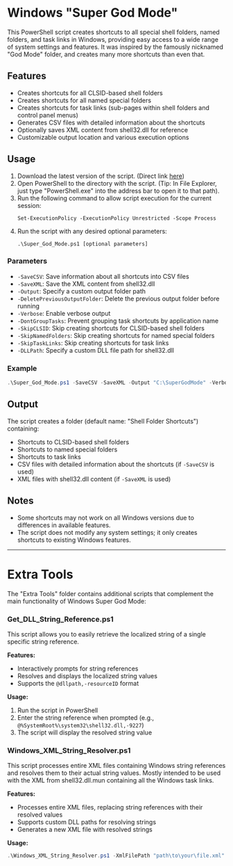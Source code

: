 # Windows "Super God Mode"

This PowerShell script creates shortcuts to all special shell folders, named folders, and task links in Windows, providing easy access to a wide range of system settings and features. It was inspired by the famously nicknamed "God Mode" folder, and creates many more shortcuts than even that.

## Features

- Creates shortcuts for all CLSID-based shell folders
- Creates shortcuts for all named special folders
- Creates shortcuts for task links (sub-pages within shell folders and control panel menus)
- Generates CSV files with detailed information about the shortcuts
- Optionally saves XML content from shell32.dll for reference
- Customizable output location and various execution options

## Usage

1. Download the latest version of the script. (Direct link [here](https://github.com/ThioJoe/Windows-Super-God-Mode/raw/main/Super_God_Mode.ps1))
2. Open PowerShell to the directory with the script. (Tip: In File Explorer, just type "PowerShell.exe" into the address bar to open it to that path).
3. Run the following command to allow script execution for the current session:
   ```
   Set-ExecutionPolicy -ExecutionPolicy Unrestricted -Scope Process
   ```
5. Run the script with any desired optional parameters:
   ```
   .\Super_God_Mode.ps1 [optional parameters]
   ```

### Parameters

- `-SaveCSV`: Save information about all shortcuts into CSV files
- `-SaveXML`: Save the XML content from shell32.dll
- `-Output`: Specify a custom output folder path
- `-DeletePreviousOutputFolder`: Delete the previous output folder before running
- `-Verbose`: Enable verbose output
- `-DontGroupTasks`: Prevent grouping task shortcuts by application name
- `-SkipCLSID`: Skip creating shortcuts for CLSID-based shell folders
- `-SkipNamedFolders`: Skip creating shortcuts for named special folders
- `-SkipTaskLinks`: Skip creating shortcuts for task links
- `-DLLPath`: Specify a custom DLL file path for shell32.dll

### Example

```powershell
.\Super_God_Mode.ps1 -SaveCSV -SaveXML -Output "C:\SuperGodMode" -Verbose
```

## Output

The script creates a folder (default name: "Shell Folder Shortcuts") containing:

- Shortcuts to CLSID-based shell folders
- Shortcuts to named special folders
- Shortcuts to task links
- CSV files with detailed information about the shortcuts (if `-SaveCSV` is used)
- XML files with shell32.dll content (if `-SaveXML` is used)

## Notes

- Some shortcuts may not work on all Windows versions due to differences in available features.
- The script does not modify any system settings; it only creates shortcuts to existing Windows features.

___

# Extra Tools

The "Extra Tools" folder contains additional scripts that complement the main functionality of Windows Super God Mode:

### Get_DLL_String_Reference.ps1

This script allows you to easily retrieve the localized string of a single specific string reference.

**Features:**
- Interactively prompts for string references
- Resolves and displays the localized string values
- Supports the `@dllpath,-resourceID` format

**Usage:**
1. Run the script in PowerShell
2. Enter the string reference when prompted (e.g., `@%SystemRoot%\system32\shell32.dll,-9227`)
3. The script will display the resolved string value

### Windows_XML_String_Resolver.ps1

This script processes entire XML files containing Windows string references and resolves them to their actual string values. Mostly intended to be used with the XML from shell32.dll.mun containing all the Windows task links.

**Features:**
- Processes entire XML files, replacing string references with their resolved values
- Supports custom DLL paths for resolving strings
- Generates a new XML file with resolved strings

**Usage:**
```powershell
.\Windows_XML_String_Resolver.ps1 -XmlFilePath "path\to\your\file.xml" [-CustomResourcePaths "shell32=C:\custom\path\shell32.dll", "user32=C:\another\path\user32.mui"] [-Debug]
```
